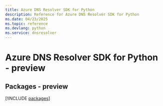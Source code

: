 ```yaml
---
title: Azure DNS Resolver SDK for Python
description: Reference for Azure DNS Resolver SDK for Python
ms.date: 04/23/2025
ms.topic: reference
ms.devlang: python
ms.service: dnsresolver
---
```

# Azure DNS Resolver SDK for Python - preview
## Packages - preview
[!INCLUDE [packages](dns-resolver-index.md)]